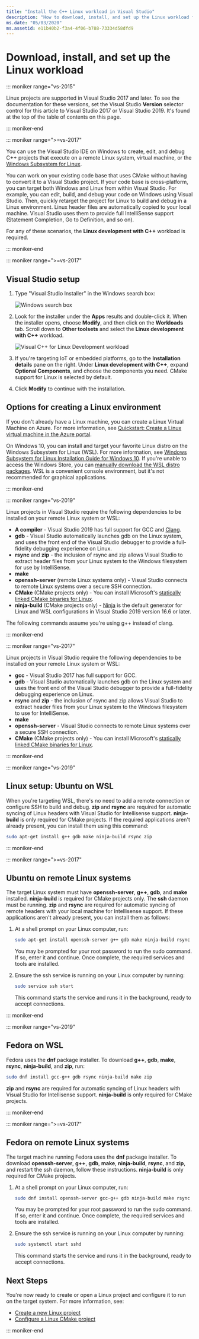 ```yaml
---
title: "Install the C++ Linux workload in Visual Studio"
description: "How to download, install, and set up the Linux workload for C++ in Visual Studio."
ms.date: "05/03/2020"
ms.assetid: e11b40b2-f3a4-4f06-b788-73334d58dfd9
---
```

# Download, install, and set up the Linux workload

::: moniker range="vs-2015"

Linux projects are supported in Visual Studio 2017 and later. To see the documentation for these versions, set the Visual Studio **Version** selector control for this article to Visual Studio 2017 or Visual Studio 2019. It's found at the top of the table of contents on this page.

::: moniker-end

::: moniker range=">=vs-2017"

You can use the Visual Studio IDE on Windows to create, edit, and debug C++ projects that execute on a remote Linux system, virtual machine, or the [Windows Subsystem for Linux](/windows/wsl/about).

You can work on your existing code base that uses CMake without having to convert it to a Visual Studio project. If your code base is cross-platform, you can target both Windows and Linux from within Visual Studio. For example, you can edit, build, and debug your code on Windows using Visual Studio. Then, quickly retarget the project for Linux to build and debug in a Linux environment. Linux header files are automatically copied to your local machine. Visual Studio uses them to provide full IntelliSense support (Statement Completion, Go to Definition, and so on).

For any of these scenarios, the **Linux development with C++** workload is required.

::: moniker-end

::: moniker range=">=vs-2017"

## Visual Studio setup

1. Type "Visual Studio Installer" in the Windows search box:

   ![Windows search box](media/visual-studio-installer-search.png)

1. Look for the installer under the **Apps** results and double-click it. When the installer opens, choose **Modify**, and then click on the **Workloads** tab. Scroll down to **Other toolsets** and select the **Linux development with C++** workload.

   ![Visual C++ for Linux Development workload](media/linuxworkload.png)

1. If you're targeting IoT or embedded platforms, go to the **Installation details** pane on the right. Under **Linux development with C++**, expand **Optional Components**, and choose the components you need. CMake support for Linux is selected by default.

1. Click **Modify** to continue with the installation.

## Options for creating a Linux environment

If you don't already have a Linux machine, you can create a Linux Virtual Machine on Azure. For more information, see [Quickstart: Create a Linux virtual machine in the Azure portal](/azure/virtual-machines/linux/quick-create-portal).

On Windows 10, you can install and target your favorite Linux distro on the Windows Subsystem for Linux (WSL). For more information, see [Windows Subsystem for Linux Installation Guide for Windows 10](/windows/wsl/install-win10). If you're unable to access the Windows Store, you can [manually download the WSL distro packages](/windows/wsl/install-manual). WSL is a convenient console environment, but it's not recommended for graphical applications.

::: moniker-end

::: moniker range="vs-2019"

Linux projects in Visual Studio require the following dependencies to be installed on your remote Linux system or WSL:

- **A compiler** - Visual Studio 2019 has full support for GCC and [Clang](/cpp/build/clang-support-cmake?view=vs-2019).
- **gdb** - Visual Studio automatically launches gdb on the Linux system, and uses the front end of the Visual Studio debugger to provide a full-fidelity debugging experience on Linux.
- **rsync** and **zip** - the inclusion of rsync and zip allows Visual Studio to extract header files from your Linux system to the Windows filesystem for use by IntelliSense.
- **make**
- **openssh-server** (remote Linux systems only) - Visual Studio connects to remote Linux systems over a secure SSH connection.
- **CMake** (CMake projects only) - You can install Microsoft's [statically linked CMake binaries for Linux](https://github.com/microsoft/CMake/releases).
- **ninja-build** (CMake projects only) - [Ninja](https://ninja-build.org/) is the default generator for Linux and WSL configurations in Visual Studio 2019 version 16.6 or later.

The following commands assume you're using g++ instead of clang.

::: moniker-end

::: moniker range="vs-2017"

Linux projects in Visual Studio require the following dependencies to be installed on your remote Linux system or WSL:

- **gcc** - Visual Studio 2017 has full support for GCC.
- **gdb** - Visual Studio automatically launches gdb on the Linux system and uses the front end of the Visual Studio debugger to provide a full-fidelity debugging experience on Linux.
- **rsync** and **zip** - the inclusion of rsync and zip allows Visual Studio to extract header files from your Linux system to the Windows filesystem to use for IntelliSense.
- **make**
- **openssh-server** - Visual Studio connects to remote Linux systems over a secure SSH connection.
- **CMake** (CMake projects only) - You can install Microsoft's [statically linked CMake binaries for Linux](https://github.com/microsoft/CMake/releases).

::: moniker-end

::: moniker range="vs-2019"

## Linux setup: Ubuntu on WSL

When you're targeting WSL, there's no need to add a remote connection or configure SSH to build and debug. **zip** and **rsync** are required for automatic syncing of Linux headers with Visual Studio for Intellisense support. **ninja-build** is only required for CMake projects. If the required applications aren't already present, you can install them using this command:

```bash
sudo apt-get install g++ gdb make ninja-build rsync zip
```

::: moniker-end

::: moniker range=">=vs-2017"

## Ubuntu on remote Linux systems

The target Linux system must have **openssh-server**, **g++**, **gdb**, and **make** installed. **ninja-build** is required for CMake projects only. The **ssh** daemon must be running. **zip** and **rsync** are required for automatic syncing of remote headers with your local machine for Intellisense support. If these applications aren't already present, you can install them as follows:

1. At a shell prompt on your Linux computer, run:

   ```bash
   sudo apt-get install openssh-server g++ gdb make ninja-build rsync zip
   ```

   You may be prompted for your root password to run the sudo command. If so, enter it and continue. Once complete, the required services and tools are installed.

1. Ensure the ssh service is running on your Linux computer by running:

   ```bash
   sudo service ssh start
   ```

   This command starts the service and runs it in the background, ready to accept connections.

::: moniker-end

::: moniker range="vs-2019"

## Fedora on WSL

Fedora uses the **dnf** package installer. To download **g++**, **gdb**, **make**, **rsync**, **ninja-build**, and **zip**, run:

   ```bash
   sudo dnf install gcc-g++ gdb rsync ninja-build make zip
   ```

**zip** and **rsync** are required for automatic syncing of Linux headers with Visual Studio for Intellisense support. **ninja-build** is only required for CMake projects.

::: moniker-end

::: moniker range=">=vs-2017"

## Fedora on remote Linux systems

The target machine running Fedora uses the **dnf** package installer. To download **openssh-server**, **g++**, **gdb**, **make**, **ninja-build**, **rsync**, and **zip**, and restart the ssh daemon, follow these instructions. **ninja-build** is only required for CMake projects.

1. At a shell prompt on your Linux computer, run:

   ```bash
   sudo dnf install openssh-server gcc-g++ gdb ninja-build make rsync zip
   ```

   You may be prompted for your root password to run the sudo command. If so, enter it and continue. Once complete, the required services and tools are installed.

1. Ensure the ssh service is running on your Linux computer by running:

   ```bash
   sudo systemctl start sshd
   ```

   This command starts the service and runs it in the background, ready to accept connections.

## Next Steps

You're now ready to create or open a Linux project and configure it to run on the target system. For more information, see:

- [Create a new Linux project](create-a-new-linux-project.md)
- [Configure a Linux CMake project](cmake-linux-project.md)

::: moniker-end
